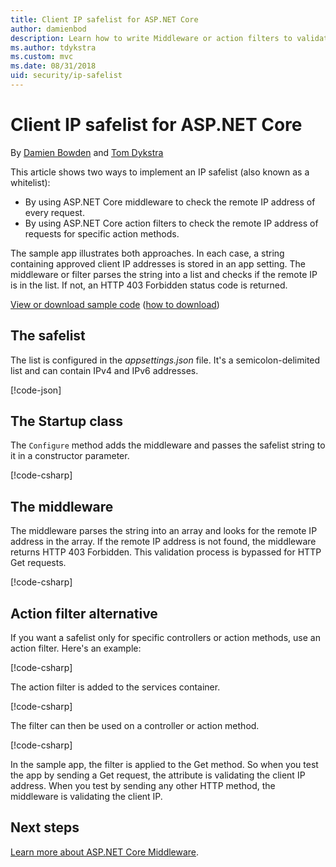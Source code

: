 ```yaml
---
title: Client IP safelist for ASP.NET Core
author: damienbod
description: Learn how to write Middleware or action filters to validate remote IP addresses against a list of approved IP addresses.
ms.author: tdykstra
ms.custom: mvc
ms.date: 08/31/2018
uid: security/ip-safelist
---
```

# Client IP safelist for ASP.NET Core

By [Damien Bowden](https://twitter.com/damien_bod) and [Tom Dykstra](https://github.com/tdykstra)
 
This article shows two ways to implement an IP safelist (also known as a whitelist):

* By using ASP.NET Core middleware to check the remote IP address of every request.
* By using ASP.NET Core action filters to check the remote IP address of requests for specific action methods.

The sample app illustrates both approaches. In each case, a string containing approved client IP addresses is stored in an app setting. The middleware or filter parses the string into a list and  checks if the remote IP is in the list. If not, an HTTP 403 Forbidden status code is returned.

[View or download sample code](https://github.com/aspnet/Docs/tree/master/aspnetcore/security/ip-safelist/samples/2.x/ClientIpAspNetCore) ([how to download](xref:tutorials/index#how-to-download-a-sample))

## The safelist

The list is configured in the *appsettings.json* file. It's a semicolon-delimited list and can contain IPv4 and IPv6 addresses.

[!code-json[](ip-safelist/samples/2.x/ClientIpAspNetCore/appsettings.json?highlight=2)]

## The Startup class

The `Configure` method adds the middleware and passes the safelist string to it in a constructor parameter.

[!code-csharp[](ip-safelist/samples/2.x/ClientIpAspNetCore/Startup.cs?name=snippet_Configure&highlight=7)]

## The middleware

The middleware parses the string into an array and looks for the remote IP address in the array. If the remote IP address is not found, the middleware returns HTTP 403 Forbidden. This validation process is bypassed for HTTP Get requests.

[!code-csharp[](ip-safelist/samples/2.x/ClientIpAspNetCore/AdminSafeListMiddleware.cs?name=snippet_ClassOnly)]

## Action filter alternative

If you want a safelist only for specific controllers or action methods, use an action filter. Here's an example: 

[!code-csharp[](ip-safelist/samples/2.x/ClientIpAspNetCore/Filters/ClientIdCheckFilter.cs)]

The action filter is added to the services container.

[!code-csharp[](ip-safelist/samples/2.x/ClientIpAspNetCore/Startup.cs?name=snippet_ConfigureServices&highlight=3)]

The filter can then be used on a controller or action method.

[!code-csharp[](ip-safelist/samples/2.x/ClientIpAspNetCore/Controllers/ValuesController.cs?name=snippet_Filter&highlight=1)]

In the sample app, the filter is applied to the Get method. So when you test the app by sending a Get request, the attribute is validating the client IP address. When you test by sending any other HTTP method, the middleware is validating the client IP.

## Next steps

[Learn more about ASP.NET Core Middleware](xref:fundamentals/middleware/index).
